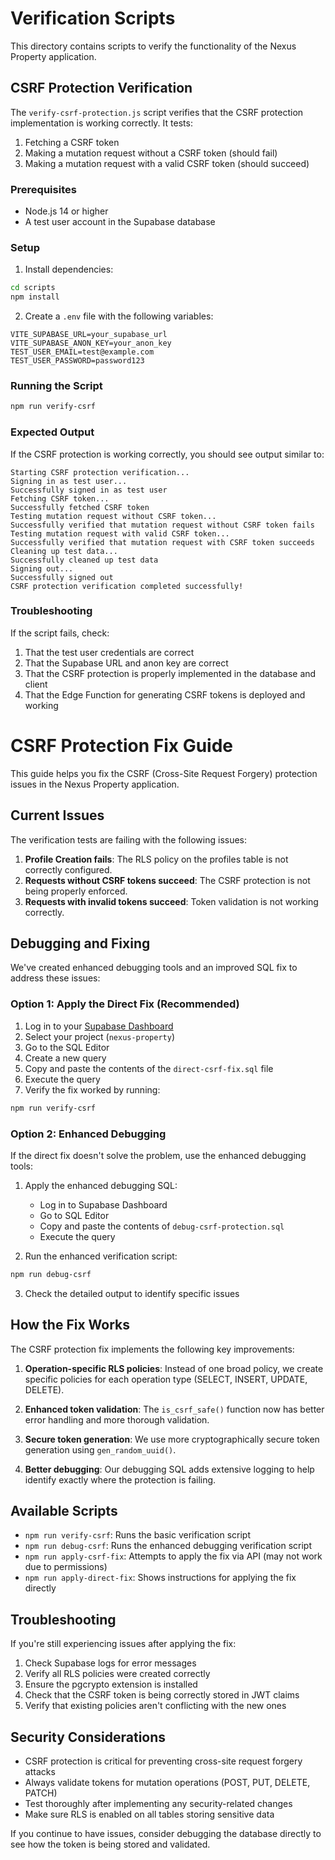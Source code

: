 # Verification Scripts

This directory contains scripts to verify the functionality of the Nexus Property application.

## CSRF Protection Verification

The `verify-csrf-protection.js` script verifies that the CSRF protection implementation is working correctly. It tests:

1. Fetching a CSRF token
2. Making a mutation request without a CSRF token (should fail)
3. Making a mutation request with a valid CSRF token (should succeed)

### Prerequisites

- Node.js 14 or higher
- A test user account in the Supabase database

### Setup

1. Install dependencies:

```bash
cd scripts
npm install
```

2. Create a `.env` file with the following variables:

```
VITE_SUPABASE_URL=your_supabase_url
VITE_SUPABASE_ANON_KEY=your_anon_key
TEST_USER_EMAIL=test@example.com
TEST_USER_PASSWORD=password123
```

### Running the Script

```bash
npm run verify-csrf
```

### Expected Output

If the CSRF protection is working correctly, you should see output similar to:

```
Starting CSRF protection verification...
Signing in as test user...
Successfully signed in as test user
Fetching CSRF token...
Successfully fetched CSRF token
Testing mutation request without CSRF token...
Successfully verified that mutation request without CSRF token fails
Testing mutation request with valid CSRF token...
Successfully verified that mutation request with CSRF token succeeds
Cleaning up test data...
Successfully cleaned up test data
Signing out...
Successfully signed out
CSRF protection verification completed successfully!
```

### Troubleshooting

If the script fails, check:

1. That the test user credentials are correct
2. That the Supabase URL and anon key are correct
3. That the CSRF protection is properly implemented in the database and client
4. That the Edge Function for generating CSRF tokens is deployed and working 

# CSRF Protection Fix Guide

This guide helps you fix the CSRF (Cross-Site Request Forgery) protection issues in the Nexus Property application.

## Current Issues

The verification tests are failing with the following issues:

1. **Profile Creation fails**: The RLS policy on the profiles table is not correctly configured.
2. **Requests without CSRF tokens succeed**: The CSRF protection is not being properly enforced.
3. **Requests with invalid tokens succeed**: Token validation is not working correctly.

## Debugging and Fixing

We've created enhanced debugging tools and an improved SQL fix to address these issues:

### Option 1: Apply the Direct Fix (Recommended)

1. Log in to your [Supabase Dashboard](https://app.supabase.com/)
2. Select your project (`nexus-property`)
3. Go to the SQL Editor
4. Create a new query
5. Copy and paste the contents of the `direct-csrf-fix.sql` file
6. Execute the query
7. Verify the fix worked by running:

```bash
npm run verify-csrf
```

### Option 2: Enhanced Debugging

If the direct fix doesn't solve the problem, use the enhanced debugging tools:

1. Apply the enhanced debugging SQL:
   - Log in to Supabase Dashboard
   - Go to SQL Editor
   - Copy and paste the contents of `debug-csrf-protection.sql`
   - Execute the query

2. Run the enhanced verification script:

```bash
npm run debug-csrf
```

3. Check the detailed output to identify specific issues

## How the Fix Works

The CSRF protection fix implements the following key improvements:

1. **Operation-specific RLS policies**: Instead of one broad policy, we create specific policies for each operation type (SELECT, INSERT, UPDATE, DELETE).

2. **Enhanced token validation**: The `is_csrf_safe()` function now has better error handling and more thorough validation.

3. **Secure token generation**: We use more cryptographically secure token generation using `gen_random_uuid()`.

4. **Better debugging**: Our debugging SQL adds extensive logging to help identify exactly where the protection is failing.

## Available Scripts

- `npm run verify-csrf`: Runs the basic verification script
- `npm run debug-csrf`: Runs the enhanced debugging verification script
- `npm run apply-csrf-fix`: Attempts to apply the fix via API (may not work due to permissions)
- `npm run apply-direct-fix`: Shows instructions for applying the fix directly

## Troubleshooting

If you're still experiencing issues after applying the fix:

1. Check Supabase logs for error messages
2. Verify all RLS policies were created correctly
3. Ensure the pgcrypto extension is installed
4. Check that the CSRF token is being correctly stored in JWT claims
5. Verify that existing policies aren't conflicting with the new ones

## Security Considerations

- CSRF protection is critical for preventing cross-site request forgery attacks
- Always validate tokens for mutation operations (POST, PUT, DELETE, PATCH)
- Test thoroughly after implementing any security-related changes
- Make sure RLS is enabled on all tables storing sensitive data

If you continue to have issues, consider debugging the database directly to see how the token is being stored and validated. 